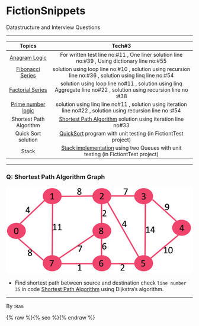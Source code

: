 # FictionSnippets
Datastructure and Interview Questions
***

  | Topics | Tech#3 |
  | :---:   | :-: | 
  | [Anagram Logic](https://github.com/programfiction/FictionSnippets/FictionSnippets/blob/6474c8d6cc8880b168ef1ba967a6aefab330567e/Snippets/Anagram.cs) | For written test line no:#11 , One liner solution line no:#39 , Using dictionary line no:#55 | 
  | [Fibonacci Series](https://github.com/programfiction/FictionSnippets/FictionSnippets/blob/main/Snippets/Fibo.cs) | solution using loop line no:#10 , solution using recursion line no:#36 , solution using linq line no:#54 |
  | [Factorial Series](https://github.com/programfiction/FictionSnippets/FictionSnippets/blob/main/Snippets/Factorial.cs) | solution using loop line no#11 , solution using linq Aggregate line no#22 , solution using recursion line no :#38 |
  | [Prime number logic](https://github.com/programfiction/FictionSnippets/FictionSnippets/blob/main/Snippets/PrimeNumber.cs) | solution using linq line no#11 , solution using iteration line no#22 , solution using recursion line no :#54 |
  | Shortest Path Algorithm |[Shortest Path Algorithm](https://github.com/programfiction/FictionSnippets/FictionSnippets/blob/main/Snippets/ShortestPathAlgo.cs) solution using iteration line no#33 |
  |Quick Sort solution | [QuickSort](https://github.com/programfiction/FictionSnippets/FictionSnippets/blob/main/Snippets/QuickSort.cs) program with unit testing  (in FictiontTest project)  |
  |Stack  | [Stack implementation](https://github.com/programfiction/FictionSnippets/FictionSnippets/blob/main/Snippets/MyStack.cs) using two Queues with unit testing (in FictiontTest project)  |
 ---

### Q: Shortest Path Algorithm Graph
![Profile](https://github.com/programfiction/FictionSnippets/blob/main/Assets/GraphDiagram.jpg)

- Find shortest path between source and destination check `line number 35` in code [Shortest Path Algorithm](https://github.com/programfiction/FictionSnippets/blob/main/Snippets/ShortestPathAlgo.cs) using Dijkstra’s algorithm.

 ---

 By :`Ram`

{% raw %}{% seo %}{% endraw %}
